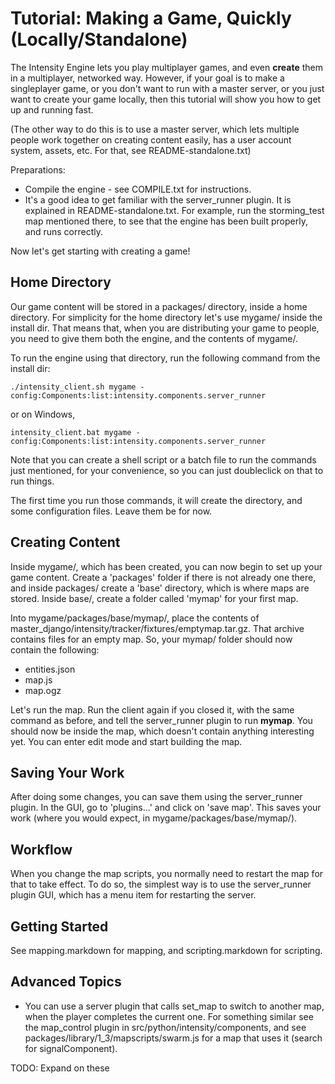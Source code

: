 Tutorial: Making a Game, Quickly (Locally/Standalone)
=====================================================

The Intensity Engine lets you play multiplayer games, and even **create** them in a multiplayer, networked way. However, if your goal is to make a singleplayer game, or you don't want to run with a master server, or you just want to create your game locally, then this tutorial will show you how to get up and running fast.

(The other way to do this is to use a master server, which lets multiple people work together on creating content easily, has a user account system, assets, etc. For that, see README-standalone.txt)

Preparations:

* Compile the engine - see COMPILE.txt for instructions.
* It's a good idea to get familiar with the server_runner plugin. It is explained in README-standalone.txt. For example, run the storming_test map mentioned there, to see that the engine has been built properly, and runs correctly.

Now let's get starting with creating a game!


Home Directory
--------------

Our game content will be stored in a packages/ directory, inside a home directory. For simplicity for the home directory let's use mygame/ inside the install dir. That means that, when you are distributing your game to people, you need to give them both the engine, and the contents of mygame/.

To run the engine using that directory, run the following command from the install dir:

    ./intensity_client.sh mygame -config:Components:list:intensity.components.server_runner

or on Windows,

    intensity_client.bat mygame -config:Components:list:intensity.components.server_runner

Note that you can create a shell script or a batch file to run the commands just mentioned, for your convenience, so you can just doubleclick on that to run things.

The first time you run those commands, it will create the directory, and some configuration files. Leave them be for now.


Creating Content
----------------

Inside mygame/, which has been created, you can now begin to set up your game content. Create a 'packages' folder if there is not already one there, and inside packages/ create a 'base' directory, which is where maps are stored. Inside base/, create a folder called 'mymap' for your first map.

Into mygame/packages/base/mymap/, place the contents of master_django/intensity/tracker/fixtures/emptymap.tar.gz. That archive contains files for an empty map. So, your mymap/ folder should now contain the following:

* entities.json
* map.js
* map.ogz

Let's run the map. Run the client again if you closed it, with the same command as before, and tell the server_runner plugin to run **mymap**. You should now be inside the map, which doesn't contain anything interesting yet. You can enter edit mode and start building the map.


Saving Your Work
----------------

After doing some changes, you can save them using the server_runner plugin. In the GUI, go to 'plugins...' and click on 'save map'. This saves your work (where you would expect, in mygame/packages/base/mymap/).


Workflow
--------

When you change the map scripts, you normally need to restart the map for that to take effect. To do so, the simplest way is to use the server_runner plugin GUI, which has a menu item for restarting the server.


Getting Started
---------------

See mapping.markdown for mapping, and scripting.markdown for scripting.


Advanced Topics
---------------

* You can use a server plugin that calls set_map to switch to another map, when the player completes the current one. For something similar see the map_control plugin in src/python/intensity/components, and see packages/library/1_3/mapscripts/swarm.js for a map that uses it (search for signalComponent).

TODO: Expand on these

